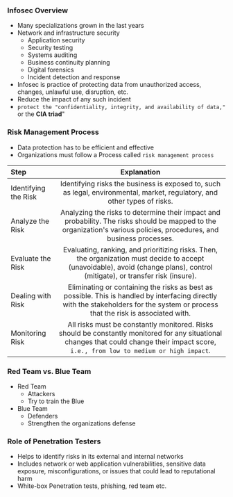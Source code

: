 ### Infosec Overview
* Many specializations grown in the last years
* Network and infrastructure security
  * Application security
  * Security testing
  * Systems auditing
  * Business continuity planning
  * Digital forensics
  * Incident detection and response
* Infosec is practice of protecting data from unauthorized access, changes, unlawful use, disruption, etc.
* Reduce the impact of any such incident
* `protect the "confidentiality, integrity, and availability of data,"` or the **CIA triad**"

### Risk Management Process
* Data protection has to be efficient and effective
* Organizations must follow a Process called `risk management process`

| Step      | Explanation |
| :---        |    :----:   |
| Identifying the Risk      | Identifying risks the business is exposed to, such as legal, environmental, market, regulatory, and other types of risks.       |
| Analyze the Risk   | Analyzing the risks to determine their impact and probability. The risks should be mapped to the organization's various policies, procedures, and business processes.        |
| Evaluate the Risk | Evaluating, ranking, and prioritizing risks. Then, the organization must decide to accept (unavoidable), avoid (change plans), control (mitigate), or transfer risk (insure).
| Dealing with Risk | Eliminating or containing the risks as best as possible. This is handled by interfacing directly with the stakeholders for the system or process that the risk is associated with.
| Monitoring Risk | All risks must be constantly monitored. Risks should be constantly monitored for any situational changes that could change their impact score, `i.e., from low to medium or high impact`.

### Red Team vs. Blue Team
* Red Team
  * Attackers
  * Try to train the Blue
* Blue Team
  * Defenders
  * Strengthen the organizations defense

### Role of Penetration Testers
* Helps to identify risks in its external and internal networks
* Includes network or web application vulnerabilities, sensitive data exposure, misconfigurations, or issues that could lead to reputational harm
* White-box Penetration tests, phishing, red team etc.
